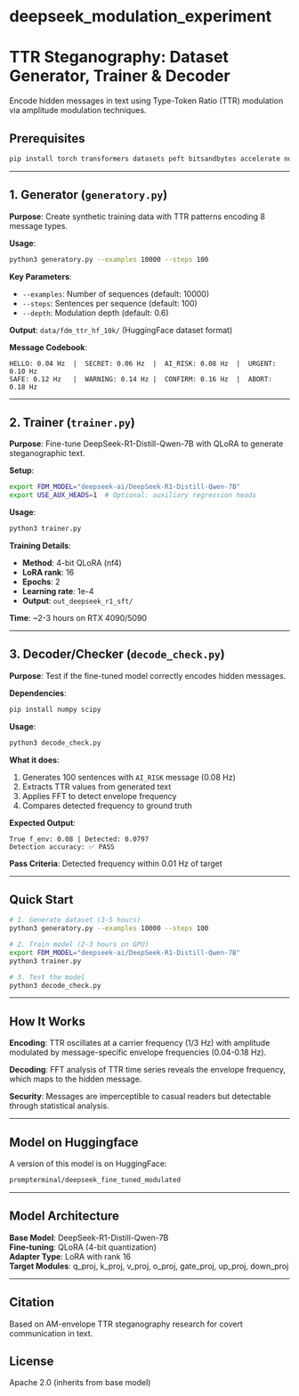 # deepseek_modulation_experiment
# TTR Steganography: Dataset Generator, Trainer & Decoder

Encode hidden messages in text using Type-Token Ratio (TTR) modulation via amplitude modulation techniques.

## Prerequisites

```bash
pip install torch transformers datasets peft bitsandbytes accelerate numpy scipy
```

---

## 1. Generator (`generatory.py`)

**Purpose**: Create synthetic training data with TTR patterns encoding 8 message types.

**Usage**:
```bash
python3 generatory.py --examples 10000 --steps 100
```

**Key Parameters**:
- `--examples`: Number of sequences (default: 10000)
- `--steps`: Sentences per sequence (default: 100)
- `--depth`: Modulation depth (default: 0.6)

**Output**: `data/fdm_ttr_hf_10k/` (HuggingFace dataset format)

**Message Codebook**:
```
HELLO: 0.04 Hz  |  SECRET: 0.06 Hz  |  AI_RISK: 0.08 Hz  |  URGENT: 0.10 Hz
SAFE: 0.12 Hz   |  WARNING: 0.14 Hz |  CONFIRM: 0.16 Hz  |  ABORT: 0.18 Hz
```

---

## 2. Trainer (`trainer.py`)

**Purpose**: Fine-tune DeepSeek-R1-Distill-Qwen-7B with QLoRA to generate steganographic text.

**Setup**:
```bash
export FDM_MODEL="deepseek-ai/DeepSeek-R1-Distill-Qwen-7B"
export USE_AUX_HEADS=1  # Optional: auxiliary regression heads
```

**Usage**:
```bash
python3 trainer.py
```

**Training Details**:
- **Method**: 4-bit QLoRA (nf4)
- **LoRA rank**: 16
- **Epochs**: 2
- **Learning rate**: 1e-4
- **Output**: `out_deepseek_r1_sft/`

**Time**: ~2-3 hours on RTX 4090/5090

---

## 3. Decoder/Checker (`decode_check.py`)

**Purpose**: Test if the fine-tuned model correctly encodes hidden messages.

**Dependencies**:
```bash
pip install numpy scipy
```

**Usage**:
```bash
python3 decode_check.py
```

**What it does**:
1. Generates 100 sentences with `AI_RISK` message (0.08 Hz)
2. Extracts TTR values from generated text
3. Applies FFT to detect envelope frequency
4. Compares detected frequency to ground truth

**Expected Output**:
```
True f_env: 0.08 | Detected: 0.0797
Detection accuracy: ✅ PASS
```

**Pass Criteria**: Detected frequency within 0.01 Hz of target

---

## Quick Start

```bash
# 1. Generate dataset (3-5 hours)
python3 generatory.py --examples 10000 --steps 100

# 2. Train model (2-3 hours on GPU)
export FDM_MODEL="deepseek-ai/DeepSeek-R1-Distill-Qwen-7B"
python3 trainer.py

# 3. Test the model
python3 decode_check.py
```

---

## How It Works

**Encoding**: TTR oscillates at a carrier frequency (1/3 Hz) with amplitude modulated by message-specific envelope frequencies (0.04-0.18 Hz).

**Decoding**: FFT analysis of TTR time series reveals the envelope frequency, which maps to the hidden message.

**Security**: Messages are imperceptible to casual readers but detectable through statistical analysis.

---

## Model on Huggingface

A version of this model is on HuggingFace:
```bash
prompterminal/deepseek_fine_tuned_modulated
```

---

## Model Architecture

**Base Model**: DeepSeek-R1-Distill-Qwen-7B  
**Fine-tuning**: QLoRA (4-bit quantization)  
**Adapter Type**: LoRA with rank 16  
**Target Modules**: q_proj, k_proj, v_proj, o_proj, gate_proj, up_proj, down_proj

---

## Citation

Based on AM-envelope TTR steganography research for covert communication in text.

## License

Apache 2.0 (inherits from base model)
